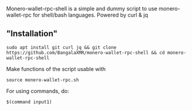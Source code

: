 Monero-wallet-rpc-shell is a simple and dummy script to use monero-wallet-rpc for shell/bash languages. Powered by curl & jq

## "Installation"
```
sudo apt install git curl jq && git clone https://github.com/BangalaXMR/monero-wallet-rpc-shell && cd monero-wallet-rpc-shell
```
Make functions of the script usable with
```
source monero-wallet-rpc.sh
```
For using commands, do:
```
$(command input1)
```
